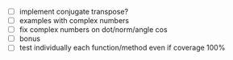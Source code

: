 - [ ] implement conjugate transpose?
- [ ] examples with complex numbers
- [ ] fix complex numbers on dot/norm/angle cos
- [ ] bonus
- [ ] test individually each function/method even if coverage 100%